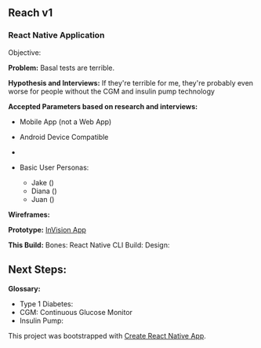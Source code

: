 ## Reach v1
### React Native Application

Objective:

**Problem:** Basal tests are terrible.

**Hypothesis and Interviews:** If they're terrible for me, they're probably even worse for people without the CGM and insulin pump technology


**Accepted Parameters based on research and interviews:**
- Mobile App (not a Web App)
- Android Device Compatible
-

- Basic User Personas:
  - Jake ()
  - Diana ()
  - Juan ()


**Wireframes:**


**Prototype:** [InVision App](https://invis.io/7EBJ9JT35)

**This Build:**
Bones: React Native CLI
Build:
Design:

**Next Steps:**
-


**Glossary:**
- Type 1 Diabetes:
- CGM: Continuous Glucose Monitor
- Insulin Pump:


This project was bootstrapped with [Create React Native App](https://github.com/react-community/create-react-native-app).
